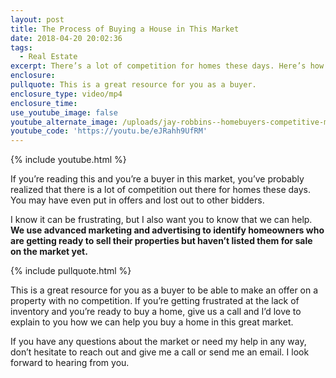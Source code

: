```yaml
---
layout: post
title: The Process of Buying a House in This Market
date: 2018-04-20 20:02:36
tags:
  - Real Estate
excerpt: There’s a lot of competition for homes these days. Here’s how you can compete.
enclosure:
pullquote: This is a great resource for you as a buyer.
enclosure_type: video/mp4
enclosure_time:
use_youtube_image: false
youtube_alternate_image: /uploads/jay-robbins--homebuyers-competitive-market-youtube.jpg
youtube_code: 'https://youtu.be/eJRahh9UfRM'
---
```


{% include youtube.html %}

If you’re reading this and you’re a buyer in this market, you’ve probably realized that there is a lot of competition out there for homes these days. You may have even put in offers and lost out to other bidders.

I know it can be frustrating, but I also want you to know that we can help. **We use advanced marketing and advertising to identify homeowners who are getting ready to sell their properties but haven’t listed them for sale on the market yet.**

{% include pullquote.html %}

This is a great resource for you as a buyer to be able to make an offer on a property with no competition. If you’re getting frustrated at the lack of inventory and you’re ready to buy a home, give us a call and I’d love to explain to you how we can help you buy a home in this great market.

If you have any questions about the market or need my help in any way, don’t hesitate to reach out and give me a call or send me an email. I look forward to hearing from you.